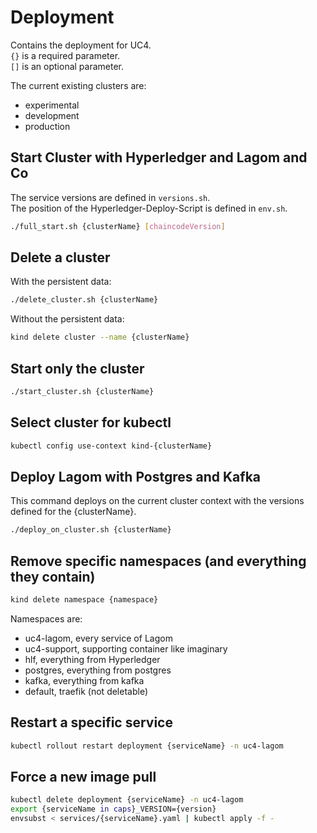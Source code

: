 # Deployment
Contains the deployment for UC4.  
`{}` is a required parameter.  
`[]` is an optional parameter.

The current existing clusters are:
 - experimental
 - development
 - production

## Start Cluster with Hyperledger and Lagom and Co
The service versions are defined in `versions.sh`.  
The position of the Hyperledger-Deploy-Script is defined in `env.sh`.
```bash
./full_start.sh {clusterName} [chaincodeVersion]
```

## Delete a cluster
With the persistent data:
```bash
./delete_cluster.sh {clusterName}
```
Without the persistent data:
```bash
kind delete cluster --name {clusterName}
```

## Start only the cluster
```bash
./start_cluster.sh {clusterName}
```

## Select cluster for kubectl
```bash
kubectl config use-context kind-{clusterName}
```

## Deploy Lagom with Postgres and Kafka
This command deploys on the current cluster context with the versions defined for the {clusterName}.
```bash
./deploy_on_cluster.sh {clusterName}
```

## Remove specific namespaces (and everything they contain)
```bash
kind delete namespace {namespace}
```
Namespaces are:
 - uc4-lagom, every service of Lagom
 - uc4-support, supporting container like imaginary
 - hlf, everything from Hyperledger
 - postgres, everything from postgres
 - kafka, everything from kafka
 - default, traefik (not deletable)

## Restart a specific service
```bash
kubectl rollout restart deployment {serviceName} -n uc4-lagom
```

## Force a new image pull
```bash
kubectl delete deployment {serviceName} -n uc4-lagom
export {serviceName in caps}_VERSION={version}
envsubst < services/{serviceName}.yaml | kubectl apply -f -
```
